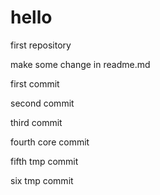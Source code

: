# hello
first repository

make some change in readme.md

first commit

second commit

third commit

fourth core commit

fifth tmp commit

six tmp commit
